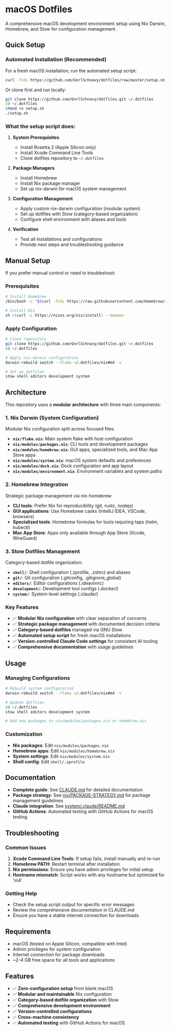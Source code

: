 # macOS Dotfiles

A comprehensive macOS development environment setup using Nix Darwin, Homebrew, and Stow for configuration management.

## Quick Setup

### Automated Installation (Recommended)

For a fresh macOS installation, run the automated setup script:

```bash
curl -fsSL https://github.com/GnrlSchnavy/dotfiles/raw/master/setup.sh | bash
```

Or clone first and run locally:

```bash
git clone https://github.com/GnrlSchnavy/dotfiles.git ~/.dotfiles
cd ~/.dotfiles
chmod +x setup.sh
./setup.sh
```

### What the setup script does:

1. **System Prerequisites**
   - Install Rosetta 2 (Apple Silicon only)
   - Install Xcode Command Line Tools
   - Clone dotfiles repository to `~/.dotfiles`

2. **Package Managers**
   - Install Homebrew
   - Install Nix package manager
   - Set up nix-darwin for macOS system management

3. **Configuration Management**
   - Apply custom nix-darwin configuration (modular system)
   - Set up dotfiles with Stow (category-based organization)
   - Configure shell environment with aliases and tools

4. **Verification**
   - Test all installations and configurations
   - Provide next steps and troubleshooting guidance

## Manual Setup

If you prefer manual control or need to troubleshoot:

### Prerequisites
```bash
# Install Homebrew
/bin/bash -c "$(curl -fsSL https://raw.githubusercontent.com/Homebrew/install/HEAD/install.sh)"

# Install Nix
sh <(curl -L https://nixos.org/nix/install) --daemon
```

### Apply Configuration
```bash
# Clone repository
git clone https://github.com/GnrlSchnavy/dotfiles.git ~/.dotfiles
cd ~/.dotfiles

# Apply nix-darwin configuration
darwin-rebuild switch --flake ~/.dotfiles/nix#m4 -v

# Set up dotfiles
stow shell editors development system
```

## Architecture

This repository uses a **modular architecture** with three main components:

### 1. Nix Darwin (System Configuration)
Modular Nix configuration split across focused files:
- **`nix/flake.nix`**: Main system flake with host configuration
- **`nix/modules/packages.nix`**: CLI tools and development packages
- **`nix/modules/homebrew.nix`**: GUI apps, specialized tools, and Mac App Store apps
- **`nix/modules/system.nix`**: macOS system defaults and preferences
- **`nix/modules/dock.nix`**: Dock configuration and app layout
- **`nix/modules/environment.nix`**: Environment variables and system paths

### 2. Homebrew Integration
Strategic package management via nix-homebrew:
- **CLI tools**: Prefer Nix for reproducibility (git, rustc, nodejs)
- **GUI applications**: Use Homebrew casks (IntelliJ IDEA, VSCode, browsers)
- **Specialized tools**: Homebrew formulas for tools requiring taps (helm, kubectl)
- **Mac App Store**: Apps only available through App Store (Xcode, WireGuard)

### 3. Stow Dotfiles Management
Category-based dotfile organization:
- **`shell/`**: Shell configuration (.zprofile, .zshrc) and aliases
- **`git/`**: Git configuration (.gitconfig, .gitignore_global)
- **`editors/`**: Editor configurations (.ideavimrc)
- **`development/`**: Development tool configs (.docker/)
- **`system/`**: System-level settings (.claude/)

### Key Features
- ✅ **Modular Nix configuration** with clear separation of concerns
- ✅ **Strategic package management** with documented decision criteria
- ✅ **Category-based dotfiles** managed via GNU Stow
- ✅ **Automated setup script** for fresh macOS installations
- ✅ **Version-controlled Claude Code settings** for consistent AI tooling
- ✅ **Comprehensive documentation** with usage guidelines

## Usage

### Managing Configurations

```bash
# Rebuild system configuration
darwin-rebuild switch --flake ~/.dotfiles/nix#m4 -v

# Update dotfiles
cd ~/.dotfiles
stow shell editors development system

# Add new packages to nix/modules/packages.nix or homebrew.nix
```

### Customization

- **Nix packages**: Edit `nix/modules/packages.nix`
- **Homebrew apps**: Edit `nix/modules/homebrew.nix`
- **System settings**: Edit `nix/modules/system.nix`
- **Shell config**: Edit `shell/.zprofile`

## Documentation

- **Complete guide**: See [CLAUDE.md](CLAUDE.md) for detailed documentation
- **Package strategy**: See [nix/PACKAGE-STRATEGY.md](nix/PACKAGE-STRATEGY.md) for package management guidelines
- **Claude integration**: See [system/.claude/README.md](system/.claude/README.md)
- **GitHub Actions**: Automated testing with GitHub Actions for macOS testing

## Troubleshooting

### Common Issues

1. **Xcode Command Line Tools**: If setup fails, install manually and re-run
2. **Homebrew PATH**: Restart terminal after installation
3. **Nix permissions**: Ensure you have admin privileges for initial setup
4. **Hostname mismatch**: Script works with any hostname but optimized for 'm4'

### Getting Help

- Check the setup script output for specific error messages
- Review the comprehensive documentation in CLAUDE.md
- Ensure you have a stable internet connection for downloads

## Requirements

- macOS (tested on Apple Silicon, compatible with Intel)
- Admin privileges for system configuration
- Internet connection for package downloads
- ~2-4 GB free space for all tools and applications

## Features

- ✅ **Zero-configuration setup** from blank macOS
- ✅ **Modular and maintainable** Nix configuration
- ✅ **Category-based dotfile organization** with Stow
- ✅ **Comprehensive development environment**
- ✅ **Version-controlled configurations**
- ✅ **Cross-machine consistency**
- ✅ **Automated testing** with GitHub Actions for macOS